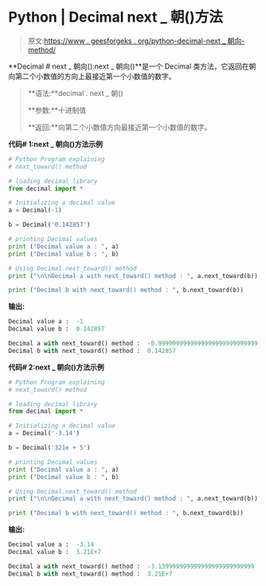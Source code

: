 # Python | Decimal next _ 朝()方法

> 原文:[https://www . geesforgeks . org/python-decimal-next _ 朝向-method/](https://www.geeksforgeeks.org/python-decimal-next_toward-method/)

**Decimal # next _ 朝向():next _ 朝向()**是一个 Decimal 类方法，它返回在朝向第二个小数值的方向上最接近第一个小数值的数字。

> **语法:**decimal . next _ 朝()
> 
> **参数:**十进制值
> 
> **返回:**向第二个小数值方向最接近第一个小数值的数字。

**代码# 1:next _ 朝向()方法示例**

```py
# Python Program explaining 
# next_toward() method

# loading decimal library
from decimal import *

# Initializing a decimal value
a = Decimal(-1)

b = Decimal('0.142857')

# printing Decimal values
print ("Decimal value a : ", a)
print ("Decimal value b : ", b)

# Using Decimal.next_toward() method
print ("\n\nDecimal a with next_toward() method : ", a.next_toward(b))

print ("Decimal b with next_toward() method : ", b.next_toward(b))
```

**输出:**

```py
Decimal value a :  -1
Decimal value b :  0.142857

Decimal a with next_toward() method :  -0.9999999999999999999999999999
Decimal b with next_toward() method :  0.142857

```

**代码# 2:next _ 朝向()方法示例**

```py
# Python Program explaining 
# next_toward() method

# loading decimal library
from decimal import *

# Initializing a decimal value
a = Decimal('-3.14')

b = Decimal('321e + 5')

# printing Decimal values
print ("Decimal value a : ", a)
print ("Decimal value b : ", b)

# Using Decimal.next_toward() method
print ("\n\nDecimal a with next_toward() method : ", a.next_toward(b))

print ("Decimal b with next_toward() method : ", b.next_toward(b))
```

**输出:**

```py
Decimal value a :  -3.14
Decimal value b :  3.21E+7

Decimal a with next_toward() method :  -3.139999999999999999999999999
Decimal b with next_toward() method :  3.21E+7

```